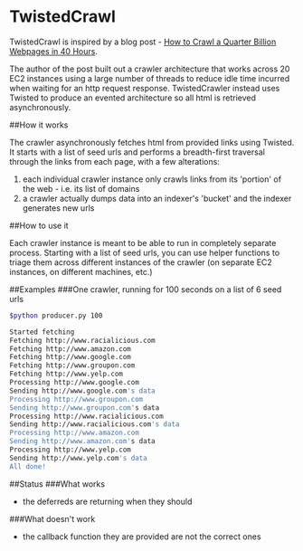 TwistedCrawl
=========

TwistedCrawl is inspired by a blog post - [How to Crawl a Quarter Billion Webpages in 40 Hours](http://www.michaelnielsen.org/ddi/how-to-crawl-a-quarter-billion-webpages-in-40-hours/).

The author of the post built out a crawler architecture that works across 20 EC2 instances using a large number of threads to reduce idle time incurred when waiting for an http request response. TwistedCrawler instead uses Twisted to produce an evented architecture so all html is retrieved asynchronously. 

##How it works

The crawler asynchronously fetches html from provided links using Twisted. It starts with
a list of seed urls and performs a breadth-first traversal through the links from each page, with a few alterations:

1. each individual crawler instance only crawls links from its 'portion' of the web - i.e. its list of domains
2. a crawler actually dumps data into an indexer's 'bucket' and the indexer generates new urls


##How to use it

Each crawler instance is meant to be able to run in completely separate process. Starting with a list of seed urls, you can use helper functions to triage them across different instances of the crawler (on separate EC2 instances, on different machines, etc.)

##Examples
###One crawler, running for 100 seconds on a list of 6 seed urls

```bash
$python producer.py 100

Started fetching
Fetching http://www.racialicious.com
Fetching http://www.amazon.com
Fetching http://www.google.com
Fetching http://www.groupon.com
Fetching http://www.yelp.com
Processing http://www.google.com
Sending http://www.google.com's data
Processing http://www.groupon.com
Sending http://www.groupon.com's data
Processing http://www.racialicious.com
Sending http://www.racialicious.com's data
Processing http://www.amazon.com
Sending http://www.amazon.com's data
Processing http://www.yelp.com
Sending http://www.yelp.com's data
All done!


```


##Status
###What works
* the deferreds are returning when they should


###What doesn't work
* the callback function they are provided are not the correct ones

